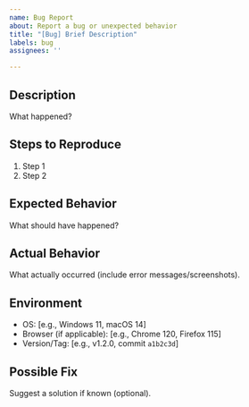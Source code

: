 ```yaml
---
name: Bug Report
about: Report a bug or unexpected behavior
title: "[Bug] Brief Description"
labels: bug
assignees: ''

---
```


## **Description**  
What happened?  

## **Steps to Reproduce**  
1. Step 1  
2. Step 2  

## **Expected Behavior**  
What should have happened?  

## **Actual Behavior**  
What actually occurred (include error messages/screenshots).  

## **Environment**  
- OS: [e.g., Windows 11, macOS 14]  
- Browser (if applicable): [e.g., Chrome 120, Firefox 115]  
- Version/Tag: [e.g., v1.2.0, commit `a1b2c3d`]  

## **Possible Fix**  
Suggest a solution if known (optional).  